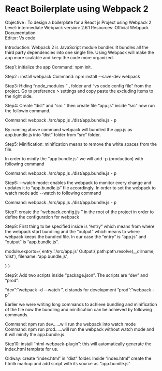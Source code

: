  
# React Boilerplate using Webpack 2 
Objective : To design a boilerplate for a React js Project using Webpack 2
Level: intermediate 
Webpack version: 2.6.1
Resources: Official Webpack Documentation  
Editor: Vs code
 
 
Introduction: Webpack 2 is JavaScript  module bundler. It bundles all the third party dependencies into one single file. Using Webpack will make the app more scalable and keep the code more organized. 
 
Step1: initialize the app
Command: npm init.
 
Step2 : install webpack 
Command: npm install --save-dev webpack
 
Step3: Hiding “node_modules ” , folder  and “vs code config file” from the project. Go to preference > settings and  copy paste the excluding items to the right side.
 
Step4: Create “dist” and “src ” then create file “app.js” inside “src“ now run the followin command.
 
Command: webpack ./src/app.js ./dist/app.bundle.js - p 
 
By running above command webpack will bundled the app.js as app.bundle.js into “dist” folder from “src” folder.
 
Step5: Minification: minification means to remove the white spaces from the file.
 
In order to minify the “app.bundle.js” we will add -p (production) with following command
 
Command: webpack ./src/app.js ./dist/app.bundle.js - p 
 
Step6: --watch mode: enables the webpack to monitor every change and updates it to “app.bundle.js” file  accordingly.
 In order to set the webpack to watch mode add --watch to following command
 
Command: webpack ./src/app.js ./dist/app.bundle.js - p 
 
Step7: create the “webpack.config.jjs ” in the root of the project in order to define the configuration for webpack
 
Step8: First thing to be specified inside is “entry” which means from where the webpack start bundling and the “output” which means to where webpack keeps the bundled file. In our case the “entry” is “app.js” and “output” is “app.bundle.js”.
 
module.exports={
entry:’./src/app.js’
Output:{
path:path.resolve(__dirname, ‘dist’),
filename: ‘app.bundle.js’,
 
} 
}
 
Step9: Add two scripts inside “package.json”. The scripts are “dev” and “prod”.
 
“dev”:”webpack -d --watch ”, d stands for development
“prod”:”webpack -p”
 
Earlier we were writing long commands to achieve bundling and minification of the file now the bundling and minification can be achieved by following commands.
 
Command:  npm run dev…...will run the webpack into watch mode  
Command:  npm run prod…...will run the webpack without watch mode and it will minify the app.bundle.js
 
 
 
 
Step10: install “html-webpack-plugin”: this will automatically generate the index.html template for us.
 
 
Oldway: create “index.html” in “dist” folder. Inside “index.html” create the html5 markup and add script with its source as “app.bundle.js”
 
<!DOCTYPE html>
<html>
  <head>
    <meta http-equiv="Content-type" content="text/html; charset=utf-8"/>
    <title>My Project</title>
  </head>
  <body>
    <div id='root'></div>
      <script type="text/javascript" src="app.bundle.js></script>
  </body>
</html>
 
New way: the html plugin is now generated through html-webpack plugin
Command: npm install --save -dev html webpack plugin 
And then configure it inside the wepack.config.js
When you will run the app the index.html will be generated
 
The configuration of the html-webpack-plugin
 
1st: Import it to webpack.config.js
const HtmlWebpackPlugin = require('html-webpack-plugin');
 
2nd: place it into plugins section 
 
plugins: [
 
        new HtmlWebpackPlugin({
            title: 'Webpack2 Learning',
            minify: {
                collapseWhitespace: true
            },
            hash: true,
            template: './public/index.html'
        }),
    ]
 
Webpack 2 style, css, sass-loader
 
Loaders: Loaders allows to preprocess files as you load them. They also transform files from different lnguages.
To include css files we need “css-loader”
 
 
Step 11: install css-loader
Command: npm install --save -dev css-loader
 
After installing “css-loader ” and configuring it in “webpack.config.js” create “app.css” inside the “src” folder and  create some styles inside “app.css” finally import it to “app.js” 
Now if we run the project in the browser the project will run successfully, however the styles will not be visible. In order to solve this problem we nee style loader.
 
 
Step 12: install “style-loader” 
Command: npm install --save-dev style-loader
After installing style-loader, configure it to “webpack.config.js”
Now if you run the app the styles would be visible.
 
Step 13: install sass-loader and node-sass to handle css in sass.
Command: npm install --save-dev sass-loader node-sass
After convert the app.css to app.scss
 
Step 14: install “ExtractTextPlugin” in order bundle styles into one single file and export it to dist folder.
Currently the styles ar inline.
Command: npm install --save-dev extract-text-webpack-plugin
After installing the plugin, import it to “webpack.config.js” as follow,
 
const ExtractTextPlugin = require('extract-text-webpack-plugin');
 
After importing it, update the plugins section inside “webpack.config.js” with following code.
new ExtractTextPlugin({
            filename: 'style.css',
            disable: !isProd,
            allChunks: true
        }),
 
Step 15: install webpack dev server
command : npm install --save-dev webpack-dev-server
Update package.json: “dev”:”webpack-dev-server”
Webpack Dev Server: It provides the live reloading. It reloads the page every time the changes are made.
Configure the webpack dev server inside “webpack.config.js” as follow
devServer: {
        contentBase: path.join(__dirname, 'dist'),
        compress: true,
        hot: true,
        open: true
    },
 
The main difference between Webpack and Webpack Dev Server is that in Webpack renders and writes the files directly on the disk whereas in Webpack Dev Server the files are served from memory.
 
Step 16: install React, ReactDOM and all necessary babel needed to load javascript also add HMR.
Command: npm install --save react react-dom
Command: npm install --save-dev babel-cli babel-loader babel-core babel-preset-es2015 babel-preset-react
Command: npm install --save react-hot-loader
After installing the above packages create the file “index.js” in the “src” folder and write the following code inside the file   
 
import React from 'react';
import ReactDOM from 'react-dom';
import App from './app';
import { AppContainer } from 'react-hot-loader';
// AppContainer is a necessary wrapper component for HMR
 
 
const render=(Component)=>{
    ReactDOM.render(
        <AppContainer>
            <Component />
        </AppContainer>,
        document.getElementById('root')
    )
};
 
render(App);
 
// Hot Module Replacement API
 
if(module.hot){
    module.hot.accept('./app',()=>{
        render(App)
    });
}
 
 
 
After that update the “app.js” as follow
import css from './app.scss';
import React, { Component } from 'react';
class App extends Component {
    render() {
        return (
            <div>
                <h1>Hello from me....</h1>
            </div>
        );
    }
}
export default App;
After that change the entry point in “webpack.config.js” from app.js to index.js
After that create the “.babelrc” file on the root  to transpile the jsx and handle the hmr, update the file with following code.
{
    "presets": [
        [ "es2015",{"modules": false}],
// webpack understands the native import syntax, and uses it for tree shaking
        "react"
        // Transpile React components to JavaScript
    ],
    "plugins": [
        "react-hot-loader/babel"
        // Enables React code to work with HMR.
    ]
}
 
After that update the devServer module inside “webpack.config.js” with  hot :true this entry will enable the HMR(hot module replacement).
 
After that import webpack inside “webpack.config.js”
const webpack = require('webpack');
 
After that add two plugins inside the plugins section of “webpack.config.js”
 
new webpack.HotModuleReplacementPlugin(),
new webpack.NamedModulesPlugin(),
 
After that update the entry and output module inside “webpack.config.js” as follow
entry: [
        'react-hot-loader/patch',
        // activate HMR for React
        'webpack-dev-server/client?http://localhost:8080',
        // bundle the client for webpack-dev-server
        // and connect to the provided endpoint
        'webpack/hot/only-dev-server',
        // bundle the client for hot reloading
        // only- means to only hot reload for successful updates
        './src/index.js'
        // the entry point of our app
    ],
    output: {
        path: path.resolve(__dirname, 'dist'),
        filename: 'bundle.js',
        publicPath: '/'
    },
 
 After that update the plugins section with 
 
 
Step 17: Setting up production and development environment so that we can use ”extract-text-webpack-plugin” in production mode and and HMR in development mode. We are doing this because ”extract-text-webpack-plugin” does not work with HMR.
 
 
Since we are using windows therefore we have to install
Command: npm install --save-dev cross-env
 
Now let’s make some changes in “package.json” scripts as follow
 "scripts": {
    "dev": "webpack-dev-server",
    "prod": "npm run clean && cross-env NODE_ENV=production webpack -p",
    "clean": "rm -rf ./dist"
  },
 
After that we will make some changes inside “webpack.config.js” file as follow 
 
 
const isProd = process.env.NODE_ENV === 'production' // this will return true or false
const cssDev = ['style-loader', 'css-loader', 'sass-loader'];
const cssProd = ExtractTextPlugin.extract({
    fallback: 'style-loader',
    use: ['css-loader', 'sass-loader'],
    publicPath: '/dist'
 
})
 
const cssConfig = isProd ? cssProd : cssDev;
 
 
Pass the “cssConfig” inside the loaders module.
Now if we are in development mode the HMR will be functional and in production mode the ”extract-text-webpack-plugin” will be functional.
 
 
Step 18: Adding Linter to the project. Linters are very important for a project
Command: npm install --save-dev eslint
Command: npm install --save-dev eslint-loader
Command: npm install --save-dev eslint-config-standard eslint-config-standard-react eslint-plugin-standard eslint-plugin-promise eslint-plugin-import eslint-plugin-node eslint-plugin-react

Now create eslintrc.json in the root folder and write following code

{
    "extends": ["standard", "standard-react"]
}

 
That's it………..
 
